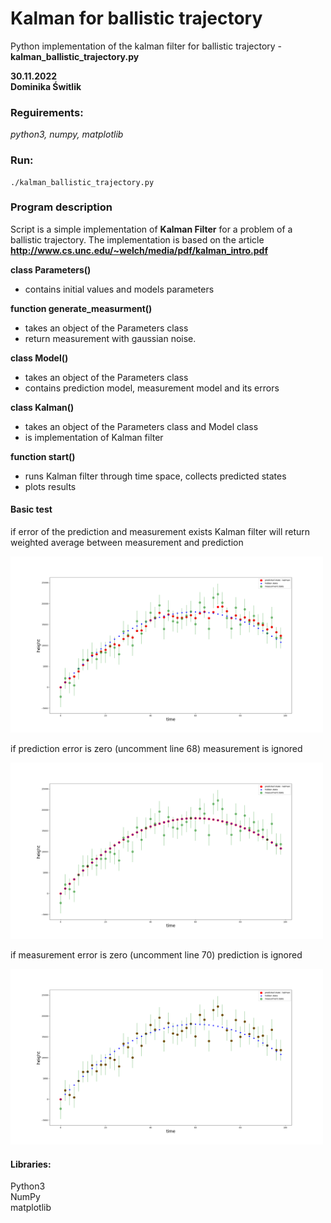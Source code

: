 # Kalman for ballistic trajectory
Python implementation of the kalman filter for ballistic trajectory  - **kalman_ballistic_trajectory.py**

**30.11.2022**  
**Dominika Świtlik** 

### Reguirements:
*python3, numpy, matplotlib*  

### Run:

```console
./kalman_ballistic_trajectory.py
```


### Program description
Script is a simple implementation of **Kalman Filter** for a problem of a ballistic trajectory. 
The implementation is based on the article **http://www.cs.unc.edu/~welch/media/pdf/kalman_intro.pdf** 

**class Parameters()** 
* contains initial values and models parameters

**function generate_measurment()** 
* takes an object of the Parameters class
* return measurement with gaussian noise.

**class Model()** 
* takes an object of the Parameters class
* contains prediction model, measurement model and its errors

**class Kalman()**
* takes an object of the Parameters class and Model class
* is implementation of Kalman filter

**function start()**
* runs Kalman filter through time space, collects predicted states
* plots results


#### Basic test

if error of the prediction and measurement exists Kalman filter 
will return weighted average between measurement and prediction

<img src="prediction_with_measurement.png" alt="drawing" width="500"/>

if prediction error is zero (uncomment line 68) measurement is ignored

<img src="ignore_measurement.png" alt="drawing" width="500"/>

if measurement error is zero (uncomment line 70) prediction is ignored

<img src="ignore_prediction.png" alt="drawing" width="500"/>

#### Libraries:

Python3    
NumPy  
matplotlib  

